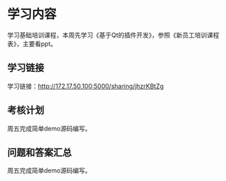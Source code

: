 # 学习内容

学习基础培训课程，本周先学习《基于Qt的插件开发》，参照《新员工培训课程表》，主要看ppt。

## 学习链接

学习链接：http://172.17.50.100:5000/sharing/jhzrKBtZg

## 考核计划

周五完成简单demo源码编写。

## 问题和答案汇总

周五完成简单demo源码编写。


